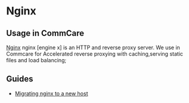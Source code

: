 # Nginx

## Usage in CommCare

[Nginx](https://nginx.org/en/docs/) nginx [engine x] is an HTTP and reverse proxy server. We use in Commcare for  Accelerated reverse proxying with caching,serving static files and load balancing; 

## Guides
- [Migrating nginx to a new host](nginx/migration_guide.md)